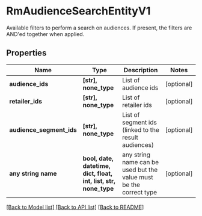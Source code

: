# RmAudienceSearchEntityV1

Available filters to perform a search on audiences. If present, the filters are AND'ed together when applied.

## Properties
Name | Type | Description | Notes
------------ | ------------- | ------------- | -------------
**audience_ids** | **[str], none_type** | List of audience ids | [optional] 
**retailer_ids** | **[str], none_type** | List of retailer ids | [optional] 
**audience_segment_ids** | **[str], none_type** | List of segment ids (linked to the result audiences) | [optional] 
**any string name** | **bool, date, datetime, dict, float, int, list, str, none_type** | any string name can be used but the value must be the correct type | [optional]

[[Back to Model list]](../README.md#documentation-for-models) [[Back to API list]](../README.md#documentation-for-api-endpoints) [[Back to README]](../README.md)


